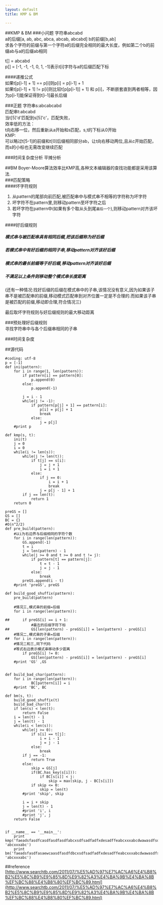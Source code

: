 ```yaml
---
layout: default
title: KMP & BM

---
```


##KMP & BM
###小问题
字符串abcabd  
a的后缀\[a, ab, abc, abca, abcab, abcabd\]
b的前缀\[b,ab\]  
求各个字符的前缀与第一个字符a的后缀完全相同的最大长度，例如第二个b的前缀ab与a的后缀ab相同

t\[\] = abcabd  
p\[\] = \[-1, -1, -1, 0, 1, -1\]表示t[i]字符与a的后缀匹配下标  

####递推公式  
如果t\[p\[i-1\] + 1\] == p\[i\]则p\[i\] = p\[i-1\] + 1  
如果t\[p\[i-1\] + 1\] != p[i]则比较t\[p\[p[i-1\]\] + 1\] 和 p\[i\]，不断嵌套直到两者相等，因为p\[i-1\]能保证得到t\[i-1\]最长后缀

###正题
字符串s:abcabcabd  
匹配串t:abcabd  
当t\[5\]'d'匹配到s\[5\]'c'，匹配失败，  
效率低的方法：  
t向右移一位，然后重新从a开始和s匹配，s,t的下标从0开始  
KMP:  
可以略过t\[5-1\]的前缀和t\[0\]后缀相同部分ab，让t向右移动两位,且从c开始匹配，而s的小标也无需改变继续匹配

###时间复杂度分析
平摊分析


##BM
Boyer-Moore算法效率比KMP高,各种文本编辑器的查找功能都是采用该算法.  
###匹配策略  
####坏字符规则  
1. 从pattern的尾部向前匹配,被匹配串中与模式串不相等的字符称为坏字符  
2. 坏字符不在pattern里,则移动pattern至坏字符之后  
3. 若坏字符在pattern中(如果有多个取从头到尾`最后一个`),则移动pattern对齐该坏字符  

####好后缀规则  
##### 模式串与被匹配串具有相同后缀,把该后缀称为好后缀  
##### 若模式串中有好后缀的相同子串,移动pattern对齐该好后缀  
##### 模式串的最长前缀等于好后缀,移动pattern对齐该好后缀  
##### 不满足以上条件则移动整个模式串长度距离  

(还有一种情况:找好后缀的后缀在模式串中的子串,该情况没有意义,因为如果该子串不是被匹配串的前缀,移动模式匹配串到对齐位置一定是不合理的.而如果该子串是被匹配的前缀,移动即合理,符合情况三)  

最后取坏字符规则与好后缀规则的最大移动距离  

###预处理好后缀规则  
寻找字符串中与各个后缀串相同的子串  

###时间复杂度

##源代码

	#coding: utf-8
	p = [-1]
	def ini(pattern):
		for i in range(1, len(pattern)):
			if pattern[i] == pattern[0]:
				p.append(0)
			else:
				p.append(-1)
	
			j = i - 1
			while(j != -1):
				if pattern[p[j] + 1] == pattern[i]:
					p[i] = p[j] + 1
					break
				else:
					j = p[j]
		#print p
	
	def kmp(s, t):
		ini(t)
		j = 0
		i = 0
		while(i != len(s)):
			while(j != len(t)):
				if t[j] == s[i]:
					j = j + 1
					i = i + 1 
				else:
					if j == 0:
						i = i + 1
						break
					j = p[j - 1] + 1 
			if j == len(t):
				return 1
		return 0
	
	preGS = []
	GS = []
	BC = {}
	#O(n^2/2)
	def pre_build(pattern):
		#以i为右边界与后缀相同的字符个数
		for i in range(len(pattern)):
			GS.append(-1)
			t = i
			j = len(pattern) - 1
			while(j >= 0 and t >= 0 and t != j):
				if pattern[t] == pattern[j]:
					t = t - 1
					j = j - 1
				else:
					break
			preGS.append(i - t)
		#print 'preGS', preGS
	
	def build_good_shuffix(pattern):
		pre_build(pattern)
	
		#情况三,模式串的前缀=后缀
		for i in range(len(pattern)):  
	
	##		if preGS[i] == i + 1:
				#最左的后缀字符下标
	##			GS[len(pattern) - preGS[i]] = len(pattern) - preGS[i]
		#情况二,模式串的子串=后缀
	##	for i in range(len(pattern)):
	    #情况二和三,同下代码
	    #等式右边表示模式串移动多少距离
		    if preGS[i] != 0:
				GS[len(pattern) - preGS[i]] = len(pattern) - preGS[i]
		#print 'GS' ,GS
	
	
	def build_bad_char(pattern):
		for i in range(len(pattern)):
				BC[pattern[i]] = i
		#print 'BC', BC
	
	def bm(s, t):
		build_good_shuffix(t)
		build_bad_char(t)
		if len(s) < len(t):
			return False
		i = len(t) - 1
		j = len(t) - 1
		while(i < len(s)):
			while(j >= 0):
				if s[i] == t[j]:
					i = i - 1
					j = j - 1
				else:
					break
			if j == -1:
				return True
			else:
				skip = GS[j]
				if(BC.has_key(s[i])):
					if BC[s[i]] < j:
						skip = max(skip, j - BC[s[i]])
				if skip <= 0:
					skip = len(t)
			#print 'skip', skip
	
			i = i + skip
			j = len(t) - 1	
			#print 'i', i
			#print 'j', j
		return False
			
	
	if __name__ == '__main__':
		print kmp('faeadsfasdfcasdfasdfasdfabcxsdfsadfadfxdesadffeabcxxxabcdwawasdfsdfsaasdf', 'abcxxxabc')
		print bm('faeadsfasdfasaewcaasdfasdfdbcxsdfsadfadfxdesadffeabcxxxabcdwawasdfsdfsaasdf', 'abcxxxabc')


##reference
[http://www.searchtb.com/2011/07/%E5%AD%97%E7%AC%A6%E4%B8%B2%E5%8C%B9%E9%85%8D%E9%82%A3%E4%BA%9B%E4%BA%8B%EF%BC%88%E4%B8%80%EF%BC%89.html](http://www.searchtb.com/2011/07/%E5%AD%97%E7%AC%A6%E4%B8%B2%E5%8C%B9%E9%85%8D%E9%82%A3%E4%BA%9B%E4%BA%8B%EF%BC%88%E4%B8%80%EF%BC%89.html)